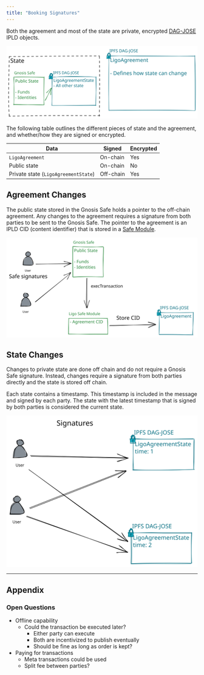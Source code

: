 ```yaml
---
title: "Booking Signatures"
---
```


Both the agreement and most of the state are private, encrypted [DAG-JOSE](https://ipld.io/specs/codecs/dag-jose/spec/) IPLD objects.

![Booking and Agreement State IPFS.excalidraw](../../drawings/Booking%20and%20Agreement%20State%20IPFS.excalidraw.svg)

The following table outlines the different pieces of state and the agreement, and whether/how they are signed or encrypted.

| Data                                 | Signed    | Encrypted |
| ------------------------------------ | --------- | --------- |
| `LigoAgreement`                      | On-chain  | Yes       | 
| Public state                         | On-chain  | No        |
| Private state (`LigoAgreementState`) | Off-chain | Yes       |

## Agreement Changes
The public state stored in the Gnosis Safe holds a pointer to the off-chain agreement. Any changes to the agreement requires a signature from both parties to be sent to the Gnosis Safe. The pointer to the agreement is an IPLD CID (content identifier) that is stored in a [Safe Module](https://docs.gnosis-safe.io/contracts/modules-1).

![Booking Signature Module Off Chain.excalidraw](../../drawings/Booking%20Signature%20Module%20Off%20Chain.excalidraw.svg)

## State Changes
Changes to private state are done off chain and do not require a Gnosis Safe signature. Instead, changes require a signature from both parties directly and the state is stored off chain.

Each state contains a timestamp. This timestamp is included in the message and signed by each party. The state with the latest timestamp that is signed by both parties is considered the current state.

![Booking Signature Off Chain State.excalidraw](../../drawings/Booking%20Signature%20Off%20Chain%20State.excalidraw.svg)

---
## Appendix
### Open Questions
- Offline capability
	- Could the transaction be executed later?
		- Either party can execute
		- Both are incentivized to publish eventually
		- Should be fine as long as order is kept?
- Paying for transactions
	- Meta transactions could be used
	- Split fee between parties?